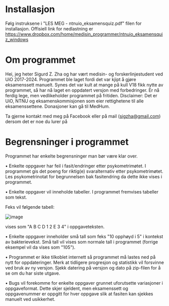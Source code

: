 # Installasjon

Følg instruksene i "LES MEG - ntnuio_eksamensquiz.pdf" filen for installasjon. Offisiell link for nedlastning er [https://www.dropbox.com/home/medisin_programmer/ntnuio_eksamensquiz_windows ](https://www.dropbox.com/scl/fo/f2cs4k20gh7p640i3kzii/AFfJIRxbrVhvEaM_u4s-XCU?rlkey=tcgt9xx9xzej2mz9yvmiq8a98&st=q0cbdrhz&dl=0)

# Om programmet

Hei, jeg heter Sigurd Z. Zha og har vært medisin- og forskerlinjestudent ved UiO 2017-2024. Programmet ble laget fordi det var kjipt å gjøre eksamenssett manuelt. Synes det var kult at mange på kull V18 fikk nytte av programmet, så har nå laget en oppdatert versjon med forbedringer. Er nå ferdig lege, men vedlikeholder programmet på fritiden. Disclaimer: Det er UiO, NTNU og eksamenskommisjonen som eier rettighetene til alle eksamenssettene. Donasjoner kan gå til MedHum.

Ta gjerne kontakt med meg på Facebook eller på mail (sigzha@gmail.com) dersom det er noe du lurer på

# Begrensninger i programmet

Programmet har enkelte begrensninger man bør være klar over.

• Enkelte oppgaver har feil i fasit/endringer etter psykometrimøtet. I programmet gis det poeng for riktig(e) svaralternativ etter psykometrimøtet. Les psykometrinotat for begrunnelsen bak fasitendring da dette ikke vises i programmet.

• Enkelte oppgaver vil inneholde tabeller. I programmet fremvises tabeller som tekst. 

Feks vil følgende tabell: 

![image](https://github.com/shigurd/NTNUiO/assets/59652826/7720878b-c281-459e-b971-9d8dac836a47)

vises som "A B C D 1 2 E 3 4" i oppgaveteksten.


• Enkelte oppgaver inneholder små tall som feks "10 opphøyd i 5" i kontekst av bakterievekst. Små tall vil vises som normale tall i programmet (forrige eksempel vil da vises som "105").

• Programmet er ikke tilkoblet internett så programmet må lastes ned på nytt for oppdateringer. Merk at tidligere progresjon og statistikk vil forsvinne ved bruk av ny versjon. Sjekk datering på versjon og dato på zip-filen for å se om du har siste utgave.

• Bugs vil forekomme for enkelte oppgaver grunnet uforutsette variasjoner i oppgaveformat. Dette skjer sjeldent, men eksamenssett og oppgavenummer er oppgitt for hver oppgave slik at fasiten kan sjekkes manuelt ved usikkerhet.
